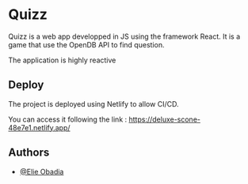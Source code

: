 
# Quizz

Quizz is a web app developped in JS using the framework React.
It is a game that use the OpenDB API to find question.

The application is highly reactive

## Deploy

The project is deployed using Netlify to allow CI/CD.

You can access it following the link :
https://deluxe-scone-48e7e1.netlify.app/



## Authors

- [@Elie Obadia](https://gitlab.com/ElieObadia)
